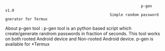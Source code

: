                                                                  p-gen v1.0
                                                   Simple random password gnerator for Termux

About p-gen tool :
p-gen tool is an python based script which create/generate randrom passwords in fraction of seconds. This tool works on both rooted Android device and Non-rooted Android device.
p-gen is available for
*Termux
